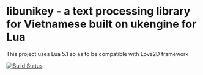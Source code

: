 libunikey - a text processing library for Vietnamese built on ukengine for Lua
==============================

This project uses Lua 5.1 so as to be compatible with Love2D framework

[![Build Status](https://travis-ci.org/vn-input/libunikey.svg?branch=master)](https://travis-ci.org/vn-input/libunikey)
